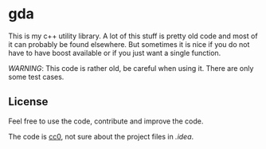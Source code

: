# gda

This is my c++ utility library. A lot of this stuff is pretty old code and most of it can probably be found elsewhere. But sometimes it is nice if you do not have to have boost available or if you just want a single function.

*WARNING*: This code is rather old, be careful when using it. There are only some test cases.

## License

Feel free to use the code, contribute and improve the code.

The code is [cc0](https://creativecommons.org/publicdomain/zero/1.0/), not sure about the project files in *.idea*.
